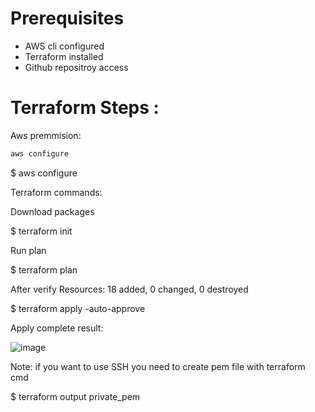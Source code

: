 
# Prerequisites

- AWS cli configured
- Terraform installed
- Github repositroy access



# Terraform Steps : 

Aws premmision:

```sh
aws configure
```
$ aws configure

Terraform commands:

Download packages

$ terraform init

Run plan

$ terraform plan

After verify Resources: 18 added, 0 changed, 0 destroyed

$ terraform apply -auto-approve

Apply complete result:

![image](https://github.com/dinghy-e2e/GreenRoad/assets/103927731/ccad42dc-d45a-42bf-9ff3-49e56eb34010)

Note:
if you want to use SSH you need to create pem file with terraform cmd

$ terraform output private_pem
